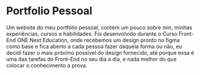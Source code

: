 # Portfolio Pessoal
 Um website do meu portfólio pessoal, contém um pouco sobre min, minhas experiências, cursos e habilidades. Foi desenvolvido durante o Curso Front-End ONE Next Education, onde recebemos um design pronto no figma como base e fica aberto a cada pessoa fazer daquela forma ou não, eu decidi fazer o mais próximo possível do design fornecido, até porque essa é uma das tarefas do Front-End no seu dia a dia, e nada melhor do que colocar o conhecimento a prova.
